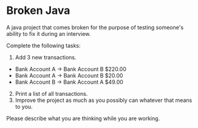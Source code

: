 # Broken Java
A java project that comes broken for the purpose of testing someone's ability to fix it during an interview.

Complete the following tasks:

1. Add 3 new transactions.
  - Bank Account A -> Bank Account B $220.00
  - Bank Account A -> Bank Account B $20.00
  - Bank Account B -> Bank Account A $49.00
  
2. Print a list of all transactions.
3. Improve the project as much as you possibly can whatever that means to you.

Please describe what you are thinking while you are working.
